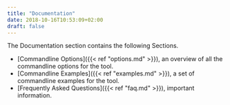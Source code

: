 ```yaml
---
title: "Documentation"
date: 2018-10-16T10:53:09+02:00
draft: false
---
```

The Documentation section contains the following Sections.

* [Commandline Options]({{< ref "options.md" >}}), an overview of all the commandline options for the tool.
* [Commandline Examples]({{< ref "examples.md" >}}), a set of commandline examples for the tool.
* [Frequently Asked Questions]({{< ref "faq.md" >}}), important information.